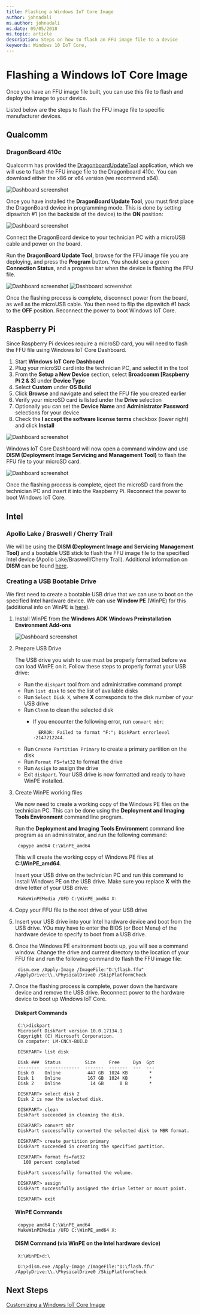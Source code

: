 ```yaml
--- 
title: Flashing a Windows IoT Core Image
author: johnadali
ms.author: johnadali
ms.date: 09/05/2018 
ms.topic: article 
description: Steps on how to flash an FFU image file to a device
keywords: Windows 10 IoT Core, 
--- 
```


# Flashing a Windows IoT Core Image

Once you have an FFU image file built, you can use this file to flash and deploy the image to your device.

Listed below are the steps to flash the FFU image file to specific manufacturer devices. 

## Qualcomm
### DragonBoard 410c
Qualcomm has provided the [DragonboardUpdateTool](https://developer.qualcomm.com/hardware/dragonboard-410c/software) application, which we will use to flash the FFU image file to the Dragonboard 410c. You can download either the x86 or x64 version (we recommend x64).

![Dashboard screenshot](../media/ManufacturingGuide/DragonBoardUpdateTool.jpg)

Once you have installed the **DragonBoard Update Tool**, you must first place the DragonBoard device in programming mode. This is done by setting dipswitch #1 (on the backside of the device) to the **ON** position:

![Dashboard screenshot](../media/ManufacturingGuide/DragonBoardDipswitch.jpg)

Connect the DragonBoard device to your technician PC with a microUSB cable and power on the board.

Run the **DragonBoard Update Tool**, browse for the FFU image file you are deploying, and press the **Program** button. You should see a green **Connection Status**, and a progress bar when the device is flashing the FFU file.

![Dashboard screenshot](../media/ManufacturingGuide/DragonBoardUpdateTool1.jpg)
![Dashboard screenshot](../media/ManufacturingGuide/DragonBoardUpdateTool2.jpg)

Once the flashing process is complete, disconnect power from the board, as well as the microUSB cable. You then need to flip the dipswitch #1 back to the **OFF** position. Reconnect the power to boot Windows IoT Core.

## Raspberry Pi
Since Raspberry Pi devices require a microSD card, you will need to flash the FFU file using Windows IoT Core Dashboard.

1. Start **Windows IoT Core Dashboard**
2. Plug your microSD card into the technician PC, and select it in the tool
3. From the **Setup a New Device** section, select **Broadcomm [Raspberry Pi 2 & 3]** under **Device Type**
4. Select **Custom** under **OS Build**
5. Click **Browse** and navigate and select the FFU file you created earlier
6. Verify your microSD card is listed under the **Drive** selection
7. Optionally you can set the **Device Name** and **Administrator Password** selections for your device
8. Check the **I accept the software license terms** checkbox (lower right) and click **Install**

![Dashboard screenshot](../media/ManufacturingGuide/RpiFlashFFU.jpg)

Windows IoT Core Dashboard will now open a command window and use **DISM (Deployment Image Servicing and Management Tool)** to flash the FFU file to your microSD card.

![Dashboard screenshot](../media/ManufacturingGuide/RpiFlashFFUDISM.jpg)

Once the flashing process is complete, eject the microSD card from the technician PC and insert it into the Raspberry Pi. Reconnect the power to boot Windows IoT Core.

## Intel
### Apollo Lake / Braswell / Cherry Trail
We will be using the **DISM (Deployment Image and Servicing Management Tool)** and a bootable USB stick to flash the FFU image file to the specified Intel device (Apollo Lake/Braswell/Cherry Trail). Additional information on **DISM** can be found [here](https://docs.microsoft.com/en-us/windows-hardware/manufacture/desktop/dism---deployment-image-servicing-and-management-technical-reference-for-windows).

### Creating a USB Bootable Drive
We first need to create a bootable USB drive that we can use to boot on the specified Intel hardware device. We can use **Window PE** (WinPE) for this (additional info on WinPE is [here](https://docs.microsoft.com/en-us/windows-hardware/manufacture/desktop/winpe-intro)).

1. Install WinPE from the **Windows ADK Windows Preinstallation Environment Add-ons**

   ![Dashboard screenshot](../media/ManufacturingGuide/WinPEInstall.jpg)

2. Prepare USB Drive

   The USB drive you wish to use must be properly formatted before we can load WinPE on it. Follow these steps to properly format your USB drive:

   * Run the `diskpart` tool from and administrative command prompt
   * Run `list disk` to see the list of available disks
   * Run `Select Disk X`, where **X** corresponds to the disk number of your USB drive
   * Run `Clean` to clean the selected disk 
        * If you encounter the following error, run `convert mbr`:

                ERROR: Failed to format "F:"; DiskPart errorlevel -2147212244.

   * Run `Create Partition Primary` to create a primary partition on the disk
   * Run `Format FS=fat32` to format the drive
   * Run `Assign` to assign the drive
   * Exit `diskpart`. Your USB drive is now formatted and ready to have WinPE installed.

3. Create WinPE working files
   
   We now need to create a working copy of the Windows PE files on the technician PC. This can be done using the **Deployment and Imaging Tools Environment** command line program.

   Run the **Deployment and Imaging Tools Environment** command line program as an administrator, and run the following command:

        copype amd64 C:\WinPE_amd64

   This will create the working copy of Windows PE files at **C:\WinPE_amd64**.

   Insert your USB drive on the technician PC and run this command to install Windows PE on the USB drive. Make sure you replace **X** with the drive letter of your USB drive:

        MakeWinPEMedia /UFD C:\WinPE_amd64 X:

4. Copy your FFU file to the root drive of your USB drive
5. Insert your USB drive into your Intel hardware device and boot from the USB drive. YOu may have to enter the BIOS (or Boot Menu) of the hardware device to specify to boot from a USB drive.
6. Once the Windows PE environment boots up, you will see a command window. Change the drive and current directory to the location of your FFU file and run the following command to flash the FFU image file:

        dism.exe /Apply-Image /ImageFile:"D:\flash.ffu" /ApplyDrive:\\.\PhysicalDrive0 /SkipPlatformCheck

7. Once the flashing process is complete, power down the hardware device and remove the USB drive. Reconnect power to the hardware device to boot up Windows IoT Core.

   #### Diskpart Commands

        C:\>diskpart
        Microsoft DiskPart version 10.0.17134.1
        Copyright (C) Microsoft Corporation.
        On computer: LM-CNCY-BUILD
        
        DISKPART> list disk
        
        Disk ###  Status         Size     Free     Dyn  Gpt
        --------  -------------  -------  -------  ---  ---
        Disk 0    Online          447 GB  1024 KB        *
        Disk 1    Online          167 GB  1024 KB        *
        Disk 2    Online           14 GB      0 B        *

        DISKPART> select disk 2
        Disk 2 is now the selected disk.
        
        DISKPART> clean
        DiskPart succeeded in cleaning the disk.

        DISKPART> convert mbr
        DiskPart successfully converted the selected disk to MBR format.

        DISKPART> create partition primary
        DiskPart succeeded in creating the specified partition.

        DISKPART> format fs=fat32
          100 percent completed

        DiskPart successfully formatted the volume.

        DISKPART> assign
        DiskPart successfully assigned the drive letter or mount point.

        DISKPART> exit

   #### WinPE Commands
        copype amd64 C:\WinPE_amd64
        MakeWinPEMedia /UFD C:\WinPE_amd64 X:

   #### DISM Command (via WinPE on the Intel hardware device)
        X:\WinPE>d:\
        
        D:\>dism.exe /Apply-Image /ImageFile:"D:\flash.ffu" /ApplyDrive:\\.\PhysicalDrive0 /SkipPlatformCheck


## Next Steps
[Customizing a Windows IoT Core Image](06-CustomizeImageOverview.md)
